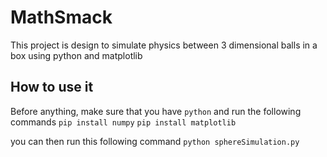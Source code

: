 # MathSmack
This project is design to simulate physics between 3 dimensional balls in a box using python and matplotlib 

## How to use it 
Before anything, make sure that you have 
```python```
 and run the following commands 
```pip install numpy```
```pip install matplotlib```


you can then run this following command 
```python sphereSimulation.py ```
